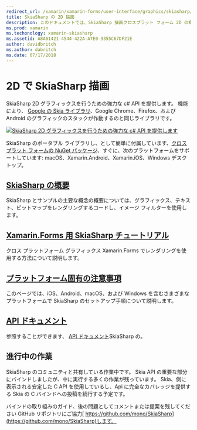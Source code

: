 ```yaml
---
redirect_url: /xamarin/xamarin-forms/user-interface/graphics/skiasharp/
title: SkiaSharp の 2D 描画
description: このドキュメントでは、SkiaSharp 描画クロスプラット フォーム 2D の概要を示します。 SkiaSharp を記述するさまざまなガイドとそのさまざまな Api にリンクします。
ms.prod: xamarin
ms.techonology: xamarin-skiasharp
ms.assetid: A8A61421-4544-422A-A7E0-9355C67DF21E
author: davidbritch
ms.author: dabritch
ms.date: 07/17/2018
---
```


# <a name="2d-drawing-with-skiasharp"></a>2D で SkiaSharp 描画

SkiaSharp 2D グラフィックスを行うための強力な c# API を提供します。 機能により、 [Google の Skia ライブラリ](http://skia.org)、Google Chrome、Firefox、および Android のグラフィックのスタックが作動するのと同じライブラリです。

[![](images/ide-sml.png "SkiaSharp 2D グラフィックスを行うための強力な c# API を提供します")](images/ide.png#lightbox)

SkiaSharp のポータブル ライブラリし、として簡単に付属しています、[クロスプラット フォームの NuGet パッケージ](https://www.nuget.org/packages/SkiaSharp)、すぐに、次のプラットフォームをサポートしています: macOS、Xamarin.Android、Xamarin.iOS、Windows デスクトップ。

## <a name="introduction-to-skiasharpgraphics-gamesskiasharpintroductionmd"></a>[SkiaSharp の概要](~/graphics-games/skiasharp/introduction.md)

SkiaSharp とサンプルの主要な概念の概要については、グラフィックス、テキスト、ビットマップをレンダリングするコードし、イメージ フィルターを使用します。

## <a name="skiasharp-tutorials-for-xamarinformsxamarin-formsuser-interfacegraphicsskiasharpindexmd"></a>[Xamarin.Forms 用 SkiaSharp チュートリアル](~/xamarin-forms/user-interface/graphics/skiasharp/index.md)

クロス プラットフォーム グラフィックス Xamarin.Forms でレンダリングを使用する方法について説明します。

## <a name="platform-specific-notesgraphics-gamesskiasharpplatformmd"></a>[プラットフォーム固有の注意事項](~/graphics-games/skiasharp/platform.md)

このページでは、iOS、Android、macOS、および Windows を含むさまざまなプラットフォームで SkiaSharp のセットアップ手順について説明します。

## <a name="api-documentationhttpsdocsmicrosoftcomdotnetapiskiasharp"></a>[API ドキュメント](https://docs.microsoft.com/dotnet/api/skiasharp)

参照することができます、 [API ドキュメント](https://docs.microsoft.com/dotnet/api/skiasharp)SkiaSharp の。

## <a name="work-in-progress"></a>進行中の作業

SkiaSharp のコミュニティと共有している作業中です。 Skia API の重要な部分にバインドしましたが、中に実行する多くの作業が残っています。 Skia、側に表示される安定した C API を使用しているし、Api に完全なカバレッジを提供する Skia の C バインドへの投稿を続行する予定です。

バインドの取り組みのガイド、後の問題としてコメントまたは提案を残してください GitHub リポジトリにご協力[ https://github.com/mono/SkiaSharp](https://github.com/mono/SkiaSharp)します。
